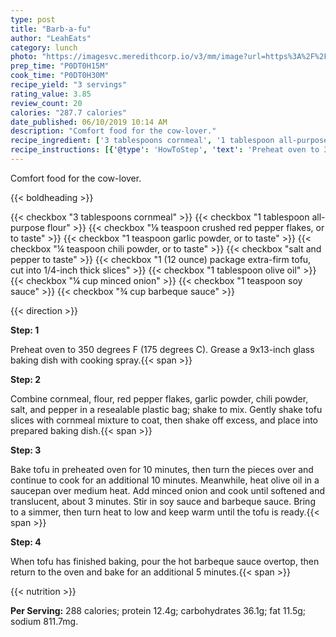 ```yaml
---
type: post
title: "Barb-a-fu"
author: "LeahEats"
category: lunch
photo: "https://imagesvc.meredithcorp.io/v3/mm/image?url=https%3A%2F%2Fimages.media-allrecipes.com%2Fuserphotos%2F64647.jpg"
prep_time: "P0DT0H15M"
cook_time: "P0DT0H30M"
recipe_yield: "3 servings"
rating_value: 3.85
review_count: 20
calories: "287.7 calories"
date_published: 06/10/2019 10:14 AM
description: "Comfort food for the cow-lover."
recipe_ingredient: ['3 tablespoons cornmeal', '1 tablespoon all-purpose flour', '⅛ teaspoon crushed red pepper flakes, or to taste', '1 teaspoon garlic powder, or to taste', '¼ teaspoon chili powder, or to taste', 'salt and pepper to taste', '1 (12 ounce) package extra-firm tofu, cut into 1/4-inch thick slices', '1 tablespoon olive oil', '¼ cup minced onion', '1 teaspoon soy sauce', '¾ cup barbeque sauce']
recipe_instructions: [{'@type': 'HowToStep', 'text': 'Preheat oven to 350 degrees F (175 degrees C). Grease a 9x13-inch glass baking dish with cooking spray.\n'}, {'@type': 'HowToStep', 'text': 'Combine cornmeal, flour, red pepper flakes, garlic powder, chili powder, salt, and pepper in a resealable plastic bag; shake to mix. Gently shake tofu slices with cornmeal mixture to coat, then shake off excess, and place into prepared baking dish.\n'}, {'@type': 'HowToStep', 'text': 'Bake tofu in preheated oven for 10 minutes, then turn the pieces over and continue to cook for an additional 10 minutes. Meanwhile, heat olive oil in a saucepan over medium heat. Add minced onion and cook until softened and translucent, about 3 minutes. Stir in soy sauce and barbeque sauce. Bring to a simmer, then turn heat to low and keep warm until the tofu is ready.\n'}, {'@type': 'HowToStep', 'text': 'When tofu has finished baking, pour the hot barbeque sauce overtop, then return to the oven and bake for an additional 5 minutes.\n'}]
---
```


Comfort food for the cow-lover. 

{{< boldheading >}}

{{< checkbox "3 tablespoons cornmeal" >}}
{{< checkbox "1 tablespoon all-purpose flour" >}}
{{< checkbox "⅛ teaspoon crushed red pepper flakes, or to taste" >}}
{{< checkbox "1 teaspoon garlic powder, or to taste" >}}
{{< checkbox "¼ teaspoon chili powder, or to taste" >}}
{{< checkbox "salt and pepper to taste" >}}
{{< checkbox "1 (12 ounce) package extra-firm tofu, cut into 1/4-inch thick slices" >}}
{{< checkbox "1 tablespoon olive oil" >}}
{{< checkbox "¼ cup minced onion" >}}
{{< checkbox "1 teaspoon soy sauce" >}}
{{< checkbox "¾ cup barbeque sauce" >}}


{{< direction >}}

**Step: 1**

Preheat oven to 350 degrees F (175 degrees C). Grease a 9x13-inch glass baking dish with cooking spray.{{< span >}}

**Step: 2**

Combine cornmeal, flour, red pepper flakes, garlic powder, chili powder, salt, and pepper in a resealable plastic bag; shake to mix. Gently shake tofu slices with cornmeal mixture to coat, then shake off excess, and place into prepared baking dish.{{< span >}}

**Step: 3**

Bake tofu in preheated oven for 10 minutes, then turn the pieces over and continue to cook for an additional 10 minutes. Meanwhile, heat olive oil in a saucepan over medium heat. Add minced onion and cook until softened and translucent, about 3 minutes. Stir in soy sauce and barbeque sauce. Bring to a simmer, then turn heat to low and keep warm until the tofu is ready.{{< span >}}

**Step: 4**

When tofu has finished baking, pour the hot barbeque sauce overtop, then return to the oven and bake for an additional 5 minutes.{{< span >}}

{{< nutrition >}}

**Per Serving:** 288 calories; protein 12.4g; carbohydrates 36.1g; fat 11.5g; sodium 811.7mg.